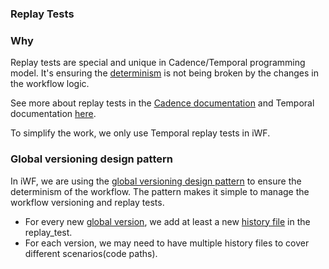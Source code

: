 ### Replay Tests

### Why
Replay tests are special and unique in Cadence/Temporal programming model.
It's ensuring the [determinism](https://docs.temporal.io/workflows#deterministic-constraints) is not being broken by the changes in the workflow logic.

See more about replay tests in the [Cadence documentation](https://cadenceworkflow.io/docs/go-client/workflow-replay-shadowing/#workflow-replayer)
and Temporal documentation [here](https://docs.temporal.io/develop/go/testing-suite#replay).

To simplify the work, we only use Temporal replay tests in iWF.

### Global versioning design pattern
In iWF, we are using the [global versioning design pattern](https://medium.com/@qlong/how-to-overcome-some-maintenance-challenges-of-temporal-cadence-workflow-versioning-f893815dd18d) 
to ensure the determinism of the workflow.
The pattern makes it simple to manage the workflow versioning and replay tests.

* For every new [global version](../service/interpreter/versions/versions.go), we add at least a new [history file](./history) in the replay_test.
* For each version, we may need to have multiple history files to cover different scenarios(code paths).